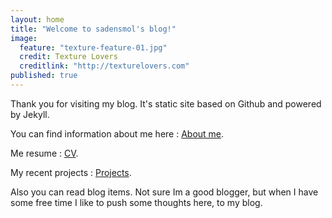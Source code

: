 ```yaml
---
layout: home
title: "Welcome to sadensmol's blog!"
image: 
  feature: "texture-feature-01.jpg"
  credit: Texture Lovers
  creditlink: "http://texturelovers.com"
published: true
---
```



Thank you for visiting my blog. It's static site based on Github and powered by Jekyll.

You can find information about me here : [About me]({{site.url}}/about).

Me resume  : [CV]({{site.url}}/cv).

My recent projects  : [Projects]({{site.url}}/projects).

Also you can read blog items. Not sure Im a good blogger, but when I have some free time I like to push some thoughts here, to my blog.
